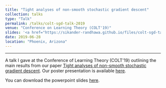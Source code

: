 ```yaml
---
title: "Tight analyses of non-smooth stochastic gradient descent"
collection: talks
type: "Talk"
permalink: /talks/colt-sgd-talk-2019
venue: "Conference on Learning Theory (COLT'19)"
slides: '<a href="https://sikander-randhawa.github.io/files/colt-sgd-talk-2019.pdf)">slides</a>'
date: 2019-06-28
location: "Phoenix, Arizona"
---
```


---

A talk I gave at the Conference of Learning Theory (COLT'19) outlining the main results from our paper [Tight analyses of non-smooth stochastic gradient descent](https://sikander-randhawa.github.io/publication/2018-12-13-sgd). Our poster presentation is available [here](http://sikander-randhawa.github.io/files/colt-sgd-poster.pdf).

You can download the powerpoint slides [here](http://sikander-randhawa.github.io/files/colt-sgd-talk-2019.pdf).

